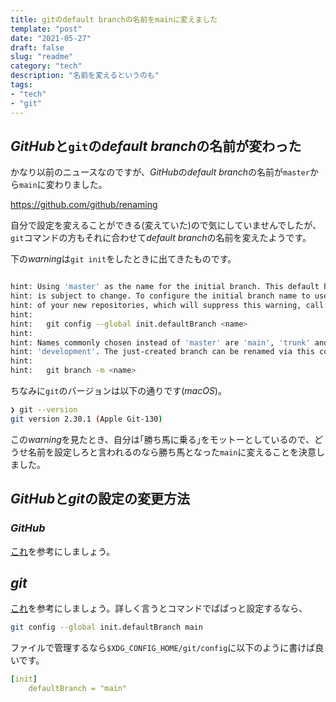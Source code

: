 ```yaml
---
title: gitのdefault branchの名前をmainに変えました
template: "post"
date: "2021-05-27"
draft: false
slug: "readme"
category: "tech"
description: "名前を変えるというのも"
tags:
- "tech"
- "git"
---
```


## *GitHub*と`git`の*default branch*の名前が変わった

かなり以前のニュースなのですが、*GitHub*の*default branch*の名前が`master`から`main`に変わりました。

<https://github.com/github/renaming>

自分で設定を変えることができる(変えていた)ので気にしていませんでしたが、`git`コマンドの方もそれに合わせて*default branch*の名前を変えたようです。

下の*warning*は`git init`をしたときに出てきたものです。

```sh

hint: Using 'master' as the name for the initial branch. This default branch name
hint: is subject to change. To configure the initial branch name to use in all
hint: of your new repositories, which will suppress this warning, call:
hint:
hint: 	git config --global init.defaultBranch <name>
hint:
hint: Names commonly chosen instead of 'master' are 'main', 'trunk' and
hint: 'development'. The just-created branch can be renamed via this command:
hint:
hint: 	git branch -m <name>
```

ちなみに`git`のバージョンは以下の通りです(*macOS*)。

```sh
❯ git --version
git version 2.30.1 (Apple Git-130)
```

この*warning*を見たとき、自分は｢勝ち馬に乗る｣をモットーとしているので、どうせ名前を設定しろと言われるのなら勝ち馬となった`main`に変えることを決意しました。

## *GitHub*と*git*の設定の変更方法

### *GitHub*

[これ](https://docs.github.com/en/github/administering-a-repository/managing-branches-in-your-repository/changing-the-default-branch)を参考にしましょう。

## *git*

[これ](https://git-scm.com/docs/git-config)を参考にしましょう。詳しく言うとコマンドでぱぱっと設定するなら、

```sh
git config --global init.defaultBranch main
```

ファイルで管理するなら`$XDG_CONFIG_HOME/git/config`に以下のように書けば良いです。

```yaml
[init]
    defaultBranch = "main"
```

